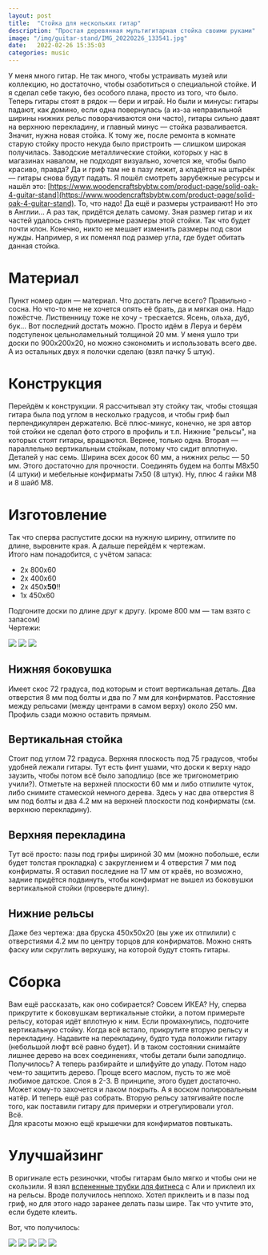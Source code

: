 ```yaml
---
layout: post
title:  "Стойка для нескольких гитар"
description: "Простая деревянная мультигитарная стойка своими руками"
image: "/img/guitar-stand/IMG_20220226_133541.jpg"
date:   2022-02-26 15:35:03
categories: music
---
```


У меня много гитар. Не так много, чтобы устраивать музей или коллекцию, но достаточно, чтобы озаботиться о специальной стойке. И я сделал себе такую, без особого плана, просто из того, что было. Теперь гитары стоят в рядок — бери и играй. Но были и минусы: гитары падают, как домино, если одна повернулась (а из-за неправильной ширины нижних рельс поворачиваются они часто), гитары сильно давят на верхнюю перекладину, и главный минус — стойка разваливается. Значит, нужна новая стойка. К тому же, после ремонта в комнате старую стойку просто некуда было пристроить — слишком широкая получилась. Заводские металлические стойки, которых у нас в магазинах навалом, не подходят визуально, хочется же, чтобы было красиво, правда? Да и гриф там не в пазу лежит, а кладётся на штырёк — гитары снова будут падать. Я пошёл смотреть зарубежные ресурсы и нашёл это: [https://www.woodencraftsbybtw.com/product-page/solid-oak-4-guitar-stand](https://www.woodencraftsbybtw.com/product-page/solid-oak-4-guitar-stand). То, что надо! Да ещё и размеры устраивают! Но это в Англии... А раз так, придётся делать самому. Зная размер гитар и их частей удалось снять примерные размеры этой стойки. Так что будет почти клон. Конечно, никто не мешает изменить размеры под свои нужды. Например, я их поменял под размер угла, где будет обитать данная стойка.  

# Материал

Пункт номер один — материал. Что достать легче всего? Правильно - сосна. Но что-то мне не хочется опять её брать, да и мягкая она. Надо пожёстче. Лиственницу тоже не хочу - трескается. Ясень, ольха, дуб, бук... Вот последний достать можно. Просто идём в Леруа и берём подступенок цельноламельный толщиной 20 мм. У меня ушло три доски по 900x200x20, но можно сэкономить и использовать всего две. А из остальных двух я полочки сделаю (взял пачку 5 штук).  

# Конструкция

Перейдём к конструкции. Я рассчитывал эту стойку так, чтобы стоящая гитара была под углом в несколько градусов, и чтобы гриф был перпендикулярен держателю. Всё плюс-минус, конечно, не зря автор той стойки не сделал фото строго в профиль и т.п. Нижние "рельсы", на которых стоят гитары, вращаются. Вернее, только одна. Вторая —  параллельно вертикальным стойкам, потому что сидит вплотную. Деталей у нас семь. Ширина всех досок 60 мм, а нижних рельс — 50 мм. Этого достаточно для прочности. Соединять будем на болты М8x50 (4 штуки) и мебельные конфирматы 7x50 (8 штук). Ну, плюс 4 гайки М8 и 8 шайб М8.  

# Изготовление

Так что сперва распустите доски на нужную ширину, отпилите по длине, выровните края. А дальше перейдём к чертежам.  
Итого нам понадобится, с учётом запаса:  

* 2x 800x60
* 2x 400x60
* 2x 450x**50**!!
* 1x 450x60

Подгоните доски по длине друг к другу. (кроме 800 мм — там взято с запасом)  
Чертежи:  
<div class="fotorama" data-nav="thumbs" data-allowfullscreen="true" data-keyboard="true" data-width="50%" data-minwidth="512" data-maxwidth="825" data-minheight="512" data-maxheight="100%">
	<a href="/img/guitar_stand/draw/bottom.png" data-caption="Нижняя боковушка"><img src="/img/guitar_stand/thumbs/draw/bottom.png"></a>
	<a href="/img/guitar_stand/draw/side.png" data-caption="Вертикальная стойка"><img src="/img/guitar_stand/thumbs/draw/side.png"></a>
	<a href="/img/guitar_stand/draw/top.png" data-caption="Верхняя перекладина"><img src="/img/guitar_stand/thumbs/draw/top.png"></a>
</div>

## Нижняя боковушка

Имеет скос 72 градуса, под которым и стоит вертикальная деталь. Два отверстия 8 мм под болты и два по 7 мм для конфирматов. Расстояние между рельсами (между центрами в самом верху) около 250 мм. Профиль сзади можно оставить прямым.  

## Вертикальная стойка

Стоит под углом 72 градуса. Верхняя плоскость под 75 градусов, чтобы удобней лежали гитары. Тут есть финт ушами, что доски к верху надо заузить, чтобы потом всё было заподлицо (все же тригонометрию учили?). Отметьте на верхней плоскости 60 мм и либо отпилите чуток, либо снимите стамеской немного дерева. Здесь у нас два отверстия 8 мм под болты и два 4.2 мм на верхней плоскости под конфирматы (см. верхнюю перекладину).  

## Верхняя перекладина

Тут всё просто: пазы под грифы шириной 30 мм (можно побольше, если будет толстая прокладка) с закруглением и 4 отверстия 7 мм под конфирматы. Я оставил последние на 17 мм от краёв, но возможно, задние придётся подвинуть, чтобы конфирмат не вышел из боковушки вертикальной стойки (проверьте длину).  

## Нижние рельсы

Даже без чертежа: два бруска 450x50x20 (вы уже их отпилили) с отверстиями 4.2 мм по центру торцов для конфирматов. Можно снять фаску или скруглить верхушку, на которой будут стоять гитары.  

# Сборка

Вам ещё рассказать, как оно собирается? Совсем ИКЕА? Ну, сперва прикрутите к боковушкам вертикальные стойки, а потом примерьте рельсу, которая идёт вплотную к ним. Если промахнулись, подточите вертикальную стойку. Когда всё встало, прикрутите вторую рельсу и перекладину. Надавите на перекладину, будто туда положили гитару (небольшой люфт всё равно будет). И в таком состоянии снимайте лишнее дерево на всех соединениях, чтобы детали были заподлицо. Получилось? А теперь разбирайте и шлифуйте до упаду. Потом надо чем-то защитить дерево. Проще всего маслом, пусть то же моё любимое датское. Слоя в 2-3. В принципе, этого будет достаточно. Может кому-то захочется и лаком покрыть. А я воском полировальным натёр. И теперь ещё раз собрать. Вторую рельсу затягивайте после того, как поставили гитару для примерки и отрегулировали угол.  
Всё.  
Для красоты можно ещё крышечки для конфирматов повтыкать.  

# Улучшайзинг

В оригинале есть резиночки, чтобы гитарам было мягко и чтобы они не скользили. Я взял [вспененные трубки для фитнеса](https://aliexpress.ru/item/32995031578.html) с Али и приклеил их на рельсы. Вроде получилось неплохо. Хотел приклеить и в пазы под гриф, но для этого надо заранее делать пазы шире. Так что учтите это, если будете клеить.  

Вот, что получилось:
<div class="fotorama" data-nav="thumbs" data-allowfullscreen="true" data-keyboard="true" data-width="50%" data-minwidth="512" data-maxwidth="825" data-minheight="512" data-maxheight="100%">
	<a href="/img/guitar_stand/IMG_20220116_135451.jpg" data-caption=""><img src="/img/guitar_stand/thumbs/IMG_20220116_135451.jpg"></a>
	<a href="/img/guitar_stand/IMG_20220116_135500.jpg" data-caption=""><img src="/img/guitar_stand/thumbs/draw/side.png"></a>
	<a href="/img/guitar_stand/IMG_20220116_135506.jpg" data-caption=""><img src="/img/guitar_stand/thumbs/draw/top.png"></a>
	<a href="/img/guitar_stand/IMG_20220116_135513.jpg" data-caption=""><img src="/img/guitar_stand/thumbs/draw/top.png"></a>
	<a href="/img/guitar_stand/IMG_20220226_133541.jpg" data-caption="С трубкой"><img src="/img/guitar_stand/thumbs/draw/top.png"></a>
</div>

